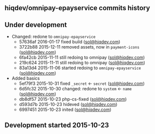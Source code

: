 hiqdev/omnipay-epayservice commits history
------------------------------------------

## Under development

- Changed: redone to `omnipay-epayservice`
    - 57636af 2016-01-17 fixed build (sol@hiqdev.com)
    - 3722b88 2015-12-11 removed assets, now in `payment-icons` (sol@hiqdev.com)
    - 6fa42cb 2015-11-11 still redoing to omnipay (sol@hiqdev.com)
    - 219c624 2015-11-11 still redoing to omnipay (sol@hiqdev.com)
    - 83a13d4 2015-11-06 started redoing to `omnipay-epayservice` (sol@hiqdev.com)
- Added basics
    - 5ef79f3 2015-10-31 fixed `_secret` <- `secret` (sol@hiqdev.com)
    - 6d5fc32 2015-10-30 changed: redone to `system` <- `name` (sol@hiqdev.com)
    - db8df57 2015-10-23 php-cs-fixed (sol@hiqdev.com)
    - d593d7b 2015-10-23 hideved (sol@hiqdev.com)
    - 6997451 2015-10-23 inited (sol@hiqdev.com)

## Development started 2015-10-23

